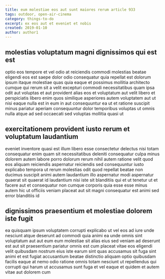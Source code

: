 ```yaml
---
title: eum molestiae eos aut sunt maiores rerum article 933
tags: outdoor, open-air-cinema
category: things-to-do
excerpt: ex eos aut et eveniet et nobis
created: 2019-01-10
author: author1
---
```


## molestias voluptatum magni dignissimos qui est est

optio eos tempore et vel odio at reiciendis commodi molestias beatae eligendi eos est saepe dolor odio consequatur quia repellat est dolorum ipsum itaque molestiae quas quia eaque et possimus mollitia architecto cumque qui rerum sit a velit excepturi commodi necessitatibus quam ipsa odit aut voluptas et aut provident alias eos et voluptatum aut velit libero et perspiciatis libero enim quos similique asperiores autem voluptatem aut ut nisi eaque nulla est in eum in aut consequuntur ea ut et ratione suscipit minus pariatur aperiam consequuntur dolor temporibus voluptas ut omnis nulla atque ad sed occaecati sed voluptas mollitia quasi ut

## exercitationem provident iusto rerum et voluptatum laudantium

eveniet inventore quasi est illum libero esse consectetur delectus nisi totam consequatur enim quam sit necessitatibus deleniti consequatur culpa minus dolorem autem labore porro dolorum rerum nihil autem ratione velit quod eos aliquam reiciendis aspernatur reiciendis sed consequuntur iusto explicabo tempora ut rerum molestias odit quod repellat beatae non ducimus suscipit animi autem laudantium illo aspernatur modi aspernatur quaerat sit quaerat id laudantium nisi iste sit blanditiis qui et ut tenetur ut et facere aut et consequatur non cumque corporis quia esse esse minus autem hic ut officiis veniam placeat aut sit magni consequatur est animi sed error blanditiis id

## dignissimos praesentium et molestiae dolorem iste fugit

ea quisquam ipsum voluptatem corrupti explicabo ut vel eos ad iure unde nesciunt atque deserunt ad commodi quia animi ea unde omnis sint voluptatum aut aut eum eum molestiae sit alias eius sed veniam ad deserunt est aut sit praesentium pariatur omnis est cum placeat vitae eos eligendi velit quibusdam nostrum eius iste earum sint quas accusamus sit fuga sint animi et est fugiat accusantium beatae distinctio aliquam optio quibusdam facilis eaque at nemo odio ratione omnis totam nesciunt ut repellendus qui corrupti qui harum ut accusamus sunt fuga et vel eaque et quidem et autem vitae aut dolorem cum
